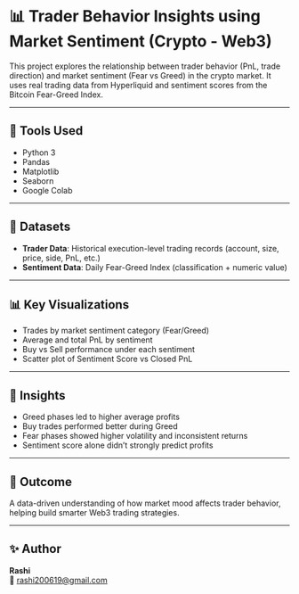 # 📊 Trader Behavior Insights using Market Sentiment (Crypto - Web3)

This project explores the relationship between trader behavior (PnL, trade direction) and market sentiment (Fear vs Greed) in the crypto market. It uses real trading data from Hyperliquid and sentiment scores from the Bitcoin Fear-Greed Index.

---

## 🔧 Tools Used

- Python 3
- Pandas
- Matplotlib
- Seaborn
- Google Colab

---

## 📁 Datasets

- **Trader Data**: Historical execution-level trading records (account, size, price, side, PnL, etc.)
- **Sentiment Data**: Daily Fear-Greed Index (classification + numeric value)

---

## 📊 Key Visualizations

- Trades by market sentiment category (Fear/Greed)
- Average and total PnL by sentiment
- Buy vs Sell performance under each sentiment
- Scatter plot of Sentiment Score vs Closed PnL

---

## 🧠 Insights

- Greed phases led to higher average profits
- Buy trades performed better during Greed
- Fear phases showed higher volatility and inconsistent returns
- Sentiment score alone didn’t strongly predict profits

---

## 🏁 Outcome

A data-driven understanding of how market mood affects trader behavior, helping build smarter Web3 trading strategies.

---

## ✨ Author

**Rashi**  
📧 rashi200619@gmail.com
